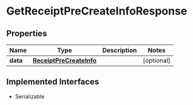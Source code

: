 

# GetReceiptPreCreateInfoResponse



## Properties

Name | Type | Description | Notes
------------ | ------------- | ------------- | -------------
**data** | [**ReceiptPreCreateInfo**](ReceiptPreCreateInfo.md) |  |  [optional]


## Implemented Interfaces

* Serializable


